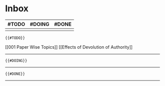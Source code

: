 # Inbox

| #TODO | #DOING | #DONE |
| ----- | ------ | ----- |
|       |        |       |

```expander
{{#TODO}}
```
[[001 Paper Wise Topics]]
[[Effects of Devolution of Authority]]

---
```expander
{{#DOING}}
```

---

```expander
{{#DONE}}
```


---